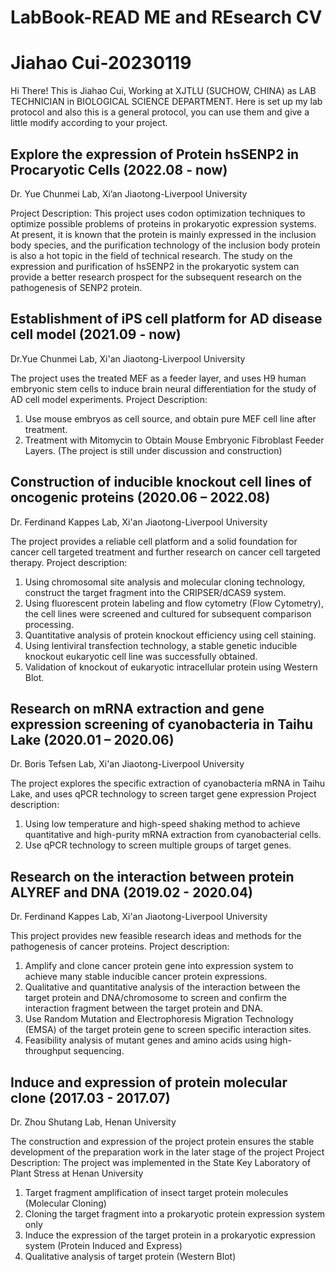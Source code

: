 # LabBook-READ ME and REsearch CV
# Jiahao Cui-20230119

Hi There! 
This is Jiahao Cui, Working at XJTLU (SUCHOW, CHINA) as LAB TECHNICIAN in BIOLOGICAL SCIENCE DEPARTMENT. 
Here is set up my lab protocol and also this is a general protocol, you can use them and give a little modify according to your project. 

## Explore the expression of Protein hsSENP2 in Procaryotic Cells (2022.08 - now)
Dr. Yue Chunmei Lab, Xi’an Jiaotong-Liverpool University

Project Description:
This project uses codon optimization techniques to optimize possible problems of proteins in prokaryotic expression systems. At present, it is known that the protein is mainly expressed in the inclusion body species, and the purification technology of the inclusion body protein is also a hot topic in the field of technical research. The study on the expression and purification of hsSENP2 in the prokaryotic system can provide a better research prospect for the subsequent research on the pathogenesis of SENP2 protein.

## Establishment of iPS cell platform for AD disease cell model (2021.09 - now)
Dr.Yue Chunmei Lab, Xi'an Jiaotong-Liverpool University

The project uses the treated MEF as a feeder layer, and uses H9 human embryonic stem cells to induce brain neural differentiation for the study of AD cell model experiments.
Project Description: 
1. Use mouse embryos as cell source, and obtain pure MEF cell line after treatment.
2. Treatment with Mitomycin to Obtain Mouse Embryonic Fibroblast Feeder Layers.
(The project is still under discussion and construction)

## Construction of inducible knockout cell lines of oncogenic proteins (2020.06 – 2022.08)
Dr. Ferdinand Kappes Lab, Xi'an Jiaotong-Liverpool University

The project provides a reliable cell platform and a solid foundation for cancer cell targeted treatment and further research on cancer cell targeted therapy.
Project description: 
1. Using chromosomal site analysis and molecular cloning technology, construct the target fragment into the CRIPSER/dCAS9 system.
2. Using fluorescent protein labeling and flow cytometry (Flow Cytometry), the cell lines were screened and cultured for subsequent comparison processing.
3. Quantitative analysis of protein knockout efficiency using cell staining.
4. Using lentiviral transfection technology, a stable genetic inducible knockout eukaryotic cell line was successfully obtained.
5. Validation of knockout of eukaryotic intracellular protein using Western Blot.

## Research on mRNA extraction and gene expression screening of cyanobacteria in Taihu Lake (2020.01 – 2020.06)
Dr. Boris Tefsen Lab, Xi'an Jiaotong-Liverpool University

The project explores the specific extraction of cyanobacteria mRNA in Taihu Lake, and uses qPCR technology to screen target gene expression
Project description: 
1. Using low temperature and high-speed shaking method to achieve quantitative and high-purity mRNA extraction from cyanobacterial cells.
2. Use qPCR technology to screen multiple groups of target genes.

## Research on the interaction between protein ALYREF and DNA (2019.02 - 2020.04)
Dr. Ferdinand Kappes Lab, Xi'an Jiaotong-Liverpool University

This project provides new feasible research ideas and methods for the pathogenesis of cancer proteins.
Project description: 
1. Amplify and clone cancer protein gene into expression system to achieve many stable inducible cancer protein expressions.
2. Qualitative and quantitative analysis of the interaction between the target protein and DNA/chromosome to screen and confirm the interaction fragment between the target protein and DNA.
3. Use Random Mutation and Electrophoresis Migration Technology (EMSA) of the target protein gene to screen specific interaction sites.
4. Feasibility analysis of mutant genes and amino acids using high-throughput sequencing.

## Induce and expression of protein molecular clone (2017.03 - 2017.07)
Dr. Zhou Shutang Lab, Henan University

The construction and expression of the project protein ensures the stable development of the preparation work in the later stage of the project
Project Description: 
The project was implemented in the State Key Laboratory of Plant Stress at Henan University
1.	Target fragment amplification of insect target protein molecules (Molecular Cloning)
2.	Cloning the target fragment into a prokaryotic protein expression system only
3.	Induce the expression of the target protein in a prokaryotic expression system (Protein Induced and Express)
4.	Qualitative analysis of target protein (Western Blot)
